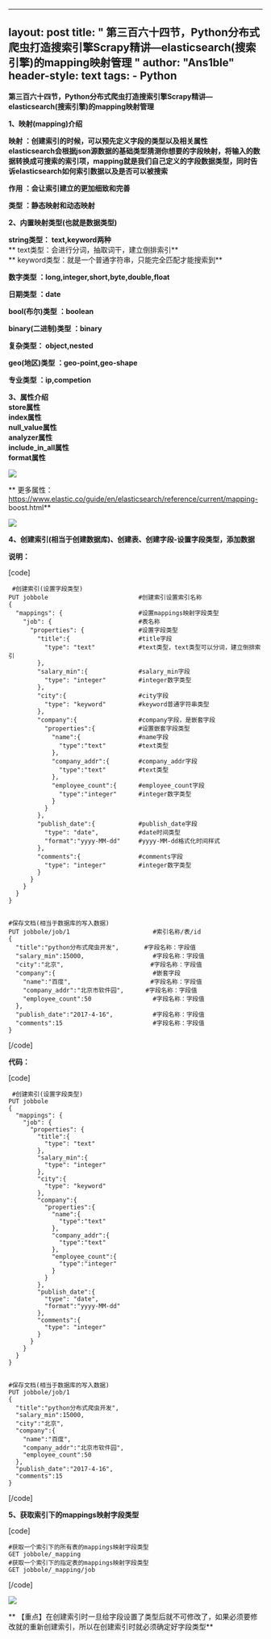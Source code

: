 
---
layout: post
title: " 第三百六十四节，Python分布式爬虫打造搜索引擎Scrapy精讲—elasticsearch(搜索引擎)的mapping映射管理 "
author: "Ans1ble"
header-style: text
tags:
      - Python
---


**第三百六十四节，Python分布式爬虫打造搜索引擎Scrapy精讲—elasticsearch(搜索引擎)的mapping映射管理**



**1、映射(mapping)介绍**

**映射 ：创建索引的时候，可以预先定义字段的类型以及相关属性**  
**elasticsearch会根据json源数据的基础类型猜测你想要的字段映射，将输入的数据转换成可搜索的索引项，mapping就是我们自己定义的字段数据类型，同时告诉elasticsearch如何索引数据以及是否可以被搜索**

  
**作用 ：会让索引建立的更加细致和完善**

  
**类型 ：静态映射和动态映射**





**2、内置映射类型(也就是数据类型)**

**string类型： text,keyword两种**  
 ** text类型：会进行分词，抽取词干，建立倒排索引**  
 ** keyword类型：就是一个普通字符串，只能完全匹配才能搜索到**

**数字类型 ：long,integer,short,byte,double,float**

**日期类型 ：date**

**bool(布尔)类型 ：boolean**

**binary(二进制)类型 ：binary**

**复杂类型： object,nested**

**geo(地区)类型 ：geo-point,geo-shape**

**专业类型 ：ip,competion**





**3、属性介绍**  
 **store属性**  
 **index属性**  
 **null_value属性**  
 **analyzer属性**  
 **include_in_all属性**  
 **format属性**

**![](https://images2017.cnblogs.com/blog/955761/201708/955761-20170830230320780-2140907145.png)**

**
更多属性：https://www.elastic.co/guide/en/elasticsearch/reference/current/mapping-
boost.html**

![](https://images2017.cnblogs.com/blog/955761/201708/955761-20170830232454108-1759995898.png)





**4、创建索引(相当于创建数据库)、创建表、创建字段-设置字段类型，添加数据**

**说明：**

[code]

     #创建索引(设置字段类型)
    PUT jobbole                         #创建索引设置索引名称
    {
      "mappings": {                     #设置mappings映射字段类型
        "job": {                        #表名称
          "properties": {               #设置字段类型
            "title":{                   #title字段
              "type": "text"            #text类型，text类型可以分词，建立倒排索引
            },
            "salary_min":{              #salary_min字段
              "type": "integer"         #integer数字类型
            },
            "city":{                    #city字段
              "type": "keyword"         #keyword普通字符串类型
            },
            "company":{                 #company字段，是嵌套字段
              "properties":{            #设置嵌套字段类型
                "name":{                #name字段
                  "type":"text"         #text类型
                },
                "company_addr":{        #company_addr字段
                  "type":"text"         #text类型
                },
                "employee_count":{      #employee_count字段
                  "type":"integer"      #integer数字类型
                }
              }
            },
            "publish_date":{            #publish_date字段
              "type": "date",           #date时间类型
              "format":"yyyy-MM-dd"     #yyyy-MM-dd格式化时间样式
            },
            "comments":{                #comments字段
              "type": "integer"         #integer数字类型
            }
          }
        }
      }
    }
    
    
    #保存文档(相当于数据库的写入数据)
    PUT jobbole/job/1                       #索引名称/表/id
    {
      "title":"python分布式爬虫开发",       #字段名称：字段值
      "salary_min":15000,                   #字段名称：字段值
      "city":"北京",                        #字段名称：字段值
      "company":{                           #嵌套字段
        "name":"百度",                      #字段名称：字段值
        "company_addr":"北京市软件园",      #字段名称：字段值
        "employee_count":50                 #字段名称：字段值
      },
      "publish_date":"2017-4-16",           #字段名称：字段值
      "comments":15                         #字段名称：字段值
    }
[/code]

**代码：**

[code]

     #创建索引(设置字段类型)
    PUT jobbole
    {
      "mappings": {
        "job": {
          "properties": {
            "title":{
              "type": "text"
            },
            "salary_min":{
              "type": "integer"
            },
            "city":{
              "type": "keyword"
            },
            "company":{
              "properties":{
                "name":{
                  "type":"text"
                },
                "company_addr":{
                  "type":"text"
                },
                "employee_count":{
                  "type":"integer"
                }
              }
            },
            "publish_date":{
              "type": "date",
              "format":"yyyy-MM-dd"
            },
            "comments":{
              "type": "integer"
            }
          }
        }
      }
    }
    
    
    #保存文档(相当于数据库的写入数据)
    PUT jobbole/job/1
    {
      "title":"python分布式爬虫开发",
      "salary_min":15000,
      "city":"北京",
      "company":{
        "name":"百度",
        "company_addr":"北京市软件园",
        "employee_count":50
      },
      "publish_date":"2017-4-16",
      "comments":15
    }
[/code]





**5、获取索引下的mappings映射字段类型**



[code]

    #获取一个索引下的所有表的mappings映射字段类型
    GET jobbole/_mapping
    #获取一个索引下的指定表的mappings映射字段类型
    GET jobbole/_mapping/job
[/code]



![](https://images2017.cnblogs.com/blog/955761/201708/955761-20170831195620796-1697587400.png)

**  【重点】在创建索引时一旦给字段设置了类型后就不可修改了，如果必须要修改就的重新创建索引，所以在创建索引时就必须确定好字段类型**

